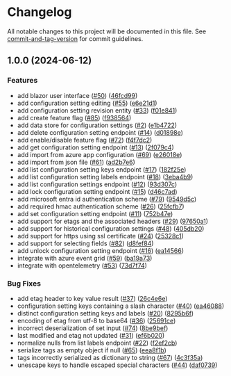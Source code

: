 # Changelog

All notable changes to this project will be documented in this file. See [commit-and-tag-version](https://github.com/absolute-version/commit-and-tag-version) for commit guidelines.

## 1.0.0 (2024-06-12)

### Features

* add blazor user interface ([#50](https://github.com/tnc1997/azure-app-configuration-emulator/issues/50)) ([46fcd99](https://github.com/tnc1997/azure-app-configuration-emulator/commit/46fcd9988eff08ccb16f1cb3866f60ab7416f85d))
* add configuration setting editing ([#55](https://github.com/tnc1997/azure-app-configuration-emulator/issues/55)) ([e6e21d1](https://github.com/tnc1997/azure-app-configuration-emulator/commit/e6e21d1d7b0ba9657f04b699fcf472fe243b9197))
* add configuration setting revision entity ([#33](https://github.com/tnc1997/azure-app-configuration-emulator/issues/33)) ([f01e841](https://github.com/tnc1997/azure-app-configuration-emulator/commit/f01e84102bf54e49581e6cf5de4a15f2219c58b8))
* add create feature flag ([#85](https://github.com/tnc1997/azure-app-configuration-emulator/issues/85)) ([f938564](https://github.com/tnc1997/azure-app-configuration-emulator/commit/f9385644cb46414a3121574b66c364e7f527c519))
* add data store for configuration settings ([#2](https://github.com/tnc1997/azure-app-configuration-emulator/issues/2)) ([e1b4722](https://github.com/tnc1997/azure-app-configuration-emulator/commit/e1b47220783b2732356f6bbdaa5ab460bde009fd))
* add delete configuration setting endpoint ([#14](https://github.com/tnc1997/azure-app-configuration-emulator/issues/14)) ([d01898e](https://github.com/tnc1997/azure-app-configuration-emulator/commit/d01898e4fbfde97e0b47c53378d01a703084a0f6))
* add enable/disable feature flag ([#72](https://github.com/tnc1997/azure-app-configuration-emulator/issues/72)) ([f4f7dc2](https://github.com/tnc1997/azure-app-configuration-emulator/commit/f4f7dc2c1825cea497d08a6a33ce99583620f195))
* add get configuration setting endpoint ([#13](https://github.com/tnc1997/azure-app-configuration-emulator/issues/13)) ([2f079c4](https://github.com/tnc1997/azure-app-configuration-emulator/commit/2f079c4c7aab5b7ddbba6df28802ceac093e6f30))
* add import from azure app configuration ([#69](https://github.com/tnc1997/azure-app-configuration-emulator/issues/69)) ([e26018e](https://github.com/tnc1997/azure-app-configuration-emulator/commit/e26018ea797b2144715bea88c516d3ddbfe56356))
* add import from json file ([#61](https://github.com/tnc1997/azure-app-configuration-emulator/issues/61)) ([ad2b7e6](https://github.com/tnc1997/azure-app-configuration-emulator/commit/ad2b7e6a99f457620b5bc0d7e1cd7ce28de96f5e))
* add list configuration setting keys endpoint ([#17](https://github.com/tnc1997/azure-app-configuration-emulator/issues/17)) ([182f25e](https://github.com/tnc1997/azure-app-configuration-emulator/commit/182f25e22673a5260415f83465150f620cfcb3d6))
* add list configuration setting labels endpoint ([#18](https://github.com/tnc1997/azure-app-configuration-emulator/issues/18)) ([3eba4b9](https://github.com/tnc1997/azure-app-configuration-emulator/commit/3eba4b9bc7c382450bfa758abe2fe9692937e8e4))
* add list configuration settings endpoint ([#12](https://github.com/tnc1997/azure-app-configuration-emulator/issues/12)) ([93d307c](https://github.com/tnc1997/azure-app-configuration-emulator/commit/93d307cb69904292a8db85a32bcd47af14e1aee6))
* add lock configuration setting endpoint ([#15](https://github.com/tnc1997/azure-app-configuration-emulator/issues/15)) ([d46c7ad](https://github.com/tnc1997/azure-app-configuration-emulator/commit/d46c7ad23190c1acdc4ee425d1af11082d9273a9))
* add microsoft entra id authentication scheme ([#79](https://github.com/tnc1997/azure-app-configuration-emulator/issues/79)) ([9549d5c](https://github.com/tnc1997/azure-app-configuration-emulator/commit/9549d5c804975768e6e070c37177ef8050ae95fe))
* add required hmac authentication scheme ([#26](https://github.com/tnc1997/azure-app-configuration-emulator/issues/26)) ([25fcfb7](https://github.com/tnc1997/azure-app-configuration-emulator/commit/25fcfb719206104319ab04aa8b4fbd67a0628667))
* add set configuration setting endpoint ([#11](https://github.com/tnc1997/azure-app-configuration-emulator/issues/11)) ([752b47e](https://github.com/tnc1997/azure-app-configuration-emulator/commit/752b47e7bb45c0fadd7edd36b34978780104dc7f))
* add support for etags and the associated headers ([#29](https://github.com/tnc1997/azure-app-configuration-emulator/issues/29)) ([97650a1](https://github.com/tnc1997/azure-app-configuration-emulator/commit/97650a1406744d6c05293f37259b568da72b2fa0))
* add support for historical configuration settings ([#48](https://github.com/tnc1997/azure-app-configuration-emulator/issues/48)) ([405db20](https://github.com/tnc1997/azure-app-configuration-emulator/commit/405db208b5bdb3571b0881cc5ead5c1d747cff97))
* add support for https using ssl certificate ([#24](https://github.com/tnc1997/azure-app-configuration-emulator/issues/24)) ([25328c1](https://github.com/tnc1997/azure-app-configuration-emulator/commit/25328c18ffa4515b53515e518bff3b2fc9848b40))
* add support for selecting fields ([#82](https://github.com/tnc1997/azure-app-configuration-emulator/issues/82)) ([d8fef84](https://github.com/tnc1997/azure-app-configuration-emulator/commit/d8fef84f082dc70e4d6f984ead095a1f190b2bde))
* add unlock configuration setting endpoint ([#16](https://github.com/tnc1997/azure-app-configuration-emulator/issues/16)) ([ea14566](https://github.com/tnc1997/azure-app-configuration-emulator/commit/ea1456657b327d3e5ed477a8a86e8333296b1177))
* integrate with azure event grid ([#59](https://github.com/tnc1997/azure-app-configuration-emulator/issues/59)) ([ba19a73](https://github.com/tnc1997/azure-app-configuration-emulator/commit/ba19a7394c7e6a83d33723eb5b48ee608323c824))
* integrate with opentelemetry ([#53](https://github.com/tnc1997/azure-app-configuration-emulator/issues/53)) ([73d7f74](https://github.com/tnc1997/azure-app-configuration-emulator/commit/73d7f748568d3695c97691f804e71dd23839543e))

### Bug Fixes

* add etag header to key value result ([#37](https://github.com/tnc1997/azure-app-configuration-emulator/issues/37)) ([26c4e6e](https://github.com/tnc1997/azure-app-configuration-emulator/commit/26c4e6e95f8ea24190528ccc0f421b1d7fe662de))
* configuration setting keys containing a slash character ([#40](https://github.com/tnc1997/azure-app-configuration-emulator/issues/40)) ([ea46088](https://github.com/tnc1997/azure-app-configuration-emulator/commit/ea46088704f6e2643b303dd1c979c10edd0509e0))
* distinct configuration setting keys and labels ([#20](https://github.com/tnc1997/azure-app-configuration-emulator/issues/20)) ([8295b6f](https://github.com/tnc1997/azure-app-configuration-emulator/commit/8295b6f64757b2c370c0801b7f4a5080876e9933))
* encoding of etag from utf-8 to base64 ([#36](https://github.com/tnc1997/azure-app-configuration-emulator/issues/36)) ([25691ce](https://github.com/tnc1997/azure-app-configuration-emulator/commit/25691cede49fb164441a8d4b6e17ba1816df0dd2))
* incorrect deserialization of set input ([#74](https://github.com/tnc1997/azure-app-configuration-emulator/issues/74)) ([8be9bef](https://github.com/tnc1997/azure-app-configuration-emulator/commit/8be9bef3af41c23bba7916dc52b42dbc3734a3ba))
* last modified and etag not updated ([#31](https://github.com/tnc1997/azure-app-configuration-emulator/issues/31)) ([ef6b020](https://github.com/tnc1997/azure-app-configuration-emulator/commit/ef6b020a80f9bcd30abe660797903a1672321134))
* normalize nulls from list labels endpoint ([#22](https://github.com/tnc1997/azure-app-configuration-emulator/issues/22)) ([f2ef2cb](https://github.com/tnc1997/azure-app-configuration-emulator/commit/f2ef2cbf1d253cb6ea423d416c7937c43e5fe5b2))
* serialize tags as empty object if null ([#65](https://github.com/tnc1997/azure-app-configuration-emulator/issues/65)) ([eea8f1b](https://github.com/tnc1997/azure-app-configuration-emulator/commit/eea8f1b0c26e43186ff0828533a84067298fdc1a))
* tags incorrectly serialized as dictionary to string ([#67](https://github.com/tnc1997/azure-app-configuration-emulator/issues/67)) ([4c3f35a](https://github.com/tnc1997/azure-app-configuration-emulator/commit/4c3f35a118c79ae5da2da87f8b24ba78bc1315e4))
* unescape keys to handle escaped special characters ([#44](https://github.com/tnc1997/azure-app-configuration-emulator/issues/44)) ([daf0739](https://github.com/tnc1997/azure-app-configuration-emulator/commit/daf07396c17fa17fb0e50501ec7f4c08724a7049))
